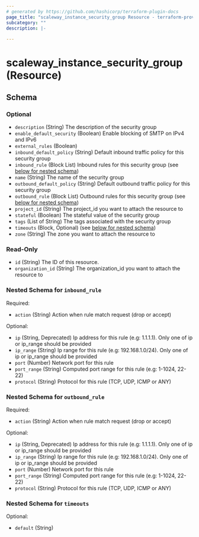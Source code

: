 ```yaml
---
# generated by https://github.com/hashicorp/terraform-plugin-docs
page_title: "scaleway_instance_security_group Resource - terraform-provider-scaleway"
subcategory: ""
description: |-
  
---
```


# scaleway_instance_security_group (Resource)





<!-- schema generated by tfplugindocs -->
## Schema

### Optional

- `description` (String) The description of the security group
- `enable_default_security` (Boolean) Enable blocking of SMTP on IPv4 and IPv6
- `external_rules` (Boolean)
- `inbound_default_policy` (String) Default inbound traffic policy for this security group
- `inbound_rule` (Block List) Inbound rules for this security group (see [below for nested schema](#nestedblock--inbound_rule))
- `name` (String) The name of the security group
- `outbound_default_policy` (String) Default outbound traffic policy for this security group
- `outbound_rule` (Block List) Outbound rules for this security group (see [below for nested schema](#nestedblock--outbound_rule))
- `project_id` (String) The project_id you want to attach the resource to
- `stateful` (Boolean) The stateful value of the security group
- `tags` (List of String) The tags associated with the security group
- `timeouts` (Block, Optional) (see [below for nested schema](#nestedblock--timeouts))
- `zone` (String) The zone you want to attach the resource to

### Read-Only

- `id` (String) The ID of this resource.
- `organization_id` (String) The organization_id you want to attach the resource to

<a id="nestedblock--inbound_rule"></a>
### Nested Schema for `inbound_rule`

Required:

- `action` (String) Action when rule match request (drop or accept)

Optional:

- `ip` (String, Deprecated) Ip address for this rule (e.g: 1.1.1.1). Only one of ip or ip_range should be provided
- `ip_range` (String) Ip range for this rule (e.g: 192.168.1.0/24). Only one of ip or ip_range should be provided
- `port` (Number) Network port for this rule
- `port_range` (String) Computed port range for this rule (e.g: 1-1024, 22-22)
- `protocol` (String) Protocol for this rule (TCP, UDP, ICMP or ANY)


<a id="nestedblock--outbound_rule"></a>
### Nested Schema for `outbound_rule`

Required:

- `action` (String) Action when rule match request (drop or accept)

Optional:

- `ip` (String, Deprecated) Ip address for this rule (e.g: 1.1.1.1). Only one of ip or ip_range should be provided
- `ip_range` (String) Ip range for this rule (e.g: 192.168.1.0/24). Only one of ip or ip_range should be provided
- `port` (Number) Network port for this rule
- `port_range` (String) Computed port range for this rule (e.g: 1-1024, 22-22)
- `protocol` (String) Protocol for this rule (TCP, UDP, ICMP or ANY)


<a id="nestedblock--timeouts"></a>
### Nested Schema for `timeouts`

Optional:

- `default` (String)
